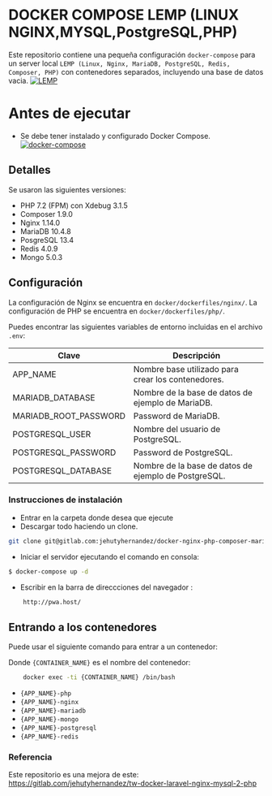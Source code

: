 # DOCKER COMPOSE LEMP (LINUX NGINX,MYSQL,PostgreSQL,PHP)

Este repositorio contiene una pequeña configuración `docker-compose` para un server local  `LEMP (Linux, Nginx, MariaDB, PostgreSQL, Redis, Composer, PHP)` con contenedores separados, incluyendo una base de datos vacia.
[![LEMP](https://www.techcoil.com/wp-content/uploads/2018/03/lemp-logos.gif)](https://www.nginx.com/)

# Antes de ejecutar
- Se debe tener instalado y configurado Docker Compose.
[![docker-compose](https://cdn-images-1.medium.com/max/1400/1*olciNQ2FJu8HVmfjOjQCag.png)](https://docs.docker.com/)

## Detalles

Se usaron las siguientes versiones:

* PHP 7.2 (FPM) con Xdebug 3.1.5
* Composer 1.9.0
* Nginx 1.14.0
* MariaDB 10.4.8
* PosgreSQL 13.4
* Redis 4.0.9
* Mongo 5.0.3

## Configuración

La configuración de  Nginx se encuentra en `docker/dockerfiles/nginx/`.
La configuración de  PHP se encuentra en `docker/dockerfiles/php/`.

Puedes encontrar las siguientes variables de entorno incluidas en el archivo `.env`:

| Clave | Descripción |
|-----|-------------|
|APP_NAME|Nombre base utilizado para crear los contenedores.|
|MARIADB_DATABASE|Nombre de la base de datos de ejemplo de MariaDB.|
|MARIADB_ROOT_PASSWORD|Password de MariaDB.|
|POSTGRESQL_USER|Nombre del usuario de PostgreSQL.|
|POSTGRESQL_PASSWORD|Password de PostgreSQL.|
|POSTGRESQL_DATABASE|Nombre de la base de datos de ejemplo de PostgreSQL.|

### Instrucciones de instalación
- Entrar en la carpeta donde desea que ejecute
- Descargar todo haciendo un clone.
```sh
git clone git@gitlab.com:jehutyhernandez/docker-nginx-php-composer-mariadb-redis-mongodb-postgresql
```
- Iniciar el servidor ejecutando el comando en consola:
```sh
$ docker-compose up -d
```
- Escribir en la barra de direccciones del navegador : 
```sh
    http://pwa.host/
```

## Entrando a los contenedores

Puede usar el siguiente comando para entrar a un contenedor:

Donde `{CONTAINER_NAME}` es el nombre del contenedor:

```sh
    docker exec -ti {CONTAINER_NAME} /bin/bash
```
* `{APP_NAME}-php`
* `{APP_NAME}-nginx`
* `{APP_NAME}-mariadb`
* `{APP_NAME}-mongo`
* `{APP_NAME}-postgresql`
* `{APP_NAME}-redis`

### Referencia
Este repositorio es una mejora de este: https://gitlab.com/jehutyhernandez/tw-docker-laravel-nginx-mysql-2-php
